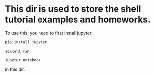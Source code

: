# This dir is used to store the shell tutorial examples and homeworks.

To use this, you need to first install jupyter:

    pip install jupyter

second, run:

    jupyter notebook

in this dir.
